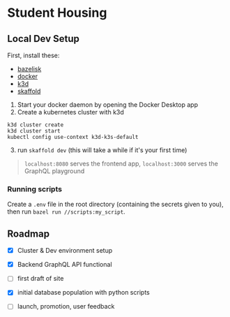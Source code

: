 # Student Housing


## Local Dev Setup

First, install these:
* [bazelisk](https://github.com/bazelbuild/bazelisk#installation)
* [docker](https://www.docker.com/products/docker-desktop)
* [k3d](https://k3d.io/#installation)
* [skaffold](https://skaffold.dev/docs/install/)

1. Start your docker daemon by opening the Docker Desktop app
2. Create a kubernetes cluster with k3d
```
k3d cluster create
k3d cluster start
kubectl config use-context k3d-k3s-default
```
3. run `skaffold dev` (this will take a while if it's your first time)

> `localhost:8080` serves the frontend app,
> `localhost:3000` serves the GraphQL playground

### Running scripts

Create a `.env` file in the root directory (containing the secrets given to you), then run `bazel run //scripts:my_script`.

## Roadmap

- [x] Cluster & Dev environment setup
- [x] Backend GraphQL API functional
- [ ] first draft of site
- [x] initial database population with python scripts
- [ ] launch, promotion, user feedback


